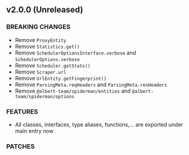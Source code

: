 ## v2.0.0 (Unreleased)

### BREAKING CHANGES

- Remove `ProxyEntity`
- Remove `Statistics.get()`
- Remove `SchedulerOptionsInterface.verbose` and `SchedulerOptions.verbose`
- Remove `Scheduler.getStats()`
- Remove `Scraper.url`
- Remove `UrlEntity.getFingerprint()`
- Remove `ParsingMeta.reqHeaders` and `ParsingMeta.resHeaders`
- Remove `@albert-team/spiderman/entities` and `@albert-team/spiderman/options`

### FEATURES

- All classes, interfaces, type aliases, functions,... are exported under main entry now

### PATCHES
